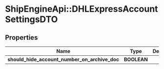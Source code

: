 # ShipEngineApi::DHLExpressAccountSettingsDTO

## Properties
Name | Type | Description | Notes
------------ | ------------- | ------------- | -------------
**should_hide_account_number_on_archive_doc** | **BOOLEAN** |  | [optional] 


